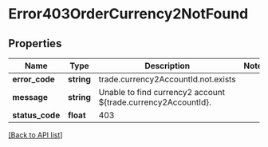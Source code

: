 # Error403OrderCurrency2NotFound

## Properties

Name | Type | Description | Notes
------------ | ------------- | ------------- | -------------
**error_code** | **string** | trade.currency2AccountId.not.exists |
**message** | **string** | Unable to find currency2 account ${trade.currency2AccountId}. |
**status_code** | **float** | 403 |

[[Back to API list]](../../README.md#api-endpoints)
